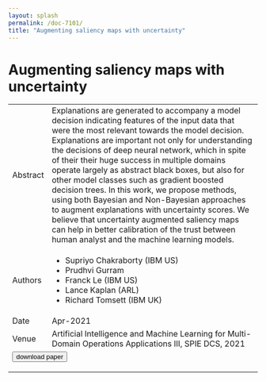 ```yaml
---
layout: splash
permalink: /doc-7101/
title: "Augmenting saliency maps with uncertainty"
---
```


# Augmenting saliency maps with uncertainty

<table>
    <tbody>
    <tr>
        <td>Abstract</td>
        <td>Explanations are generated to accompany a model decision indicating features of the input data that were the most relevant towards the model decision. Explanations are important not only for understanding the decisions of deep neural network, which in spite of their their huge success in multiple domains operate largely as abstract black boxes, but also for other model classes such as gradient boosted decision trees. In this work, we propose methods, using both Bayesian and Non-Bayesian approaches to augment explanations with uncertainty scores. We believe that uncertainty augmented saliency maps can help in better calibration of the trust between human analyst and the machine learning models.</td>
    </tr>
    <tr>
        <td>Authors</td>
        <td>
            <ul>
                <li>Supriyo Chakraborty (IBM US)</li>
                <li>Prudhvi Gurram</li>
                <li>Franck Le (IBM US)</li>
                <li>Lance Kaplan (ARL)</li>
                <li>Richard Tomsett (IBM UK)</li>
            </ul>
        </td>
    </tr>
    <tr>
        <td>Date</td>
        <td>Apr-2021</td>
    </tr>
    <tr>
        <td>Venue</td>
        <td>Artificial Intelligence and Machine Learning for Multi-Domain Operations Applications III, SPIE DCS, 2021</td>
    </tr>
    <tr>
        <td colspan="2">
            <form method="get" action="https://www.spiedigitallibrary.org/conference-proceedings-of-spie/11746/117461M/Augmenting-saliency-maps-with-uncertainty/10.1117/12.2588026.full">
                <button type="submit">download paper</button>
            </form>
        </td>
    </tr>
    </tbody>
</table>
